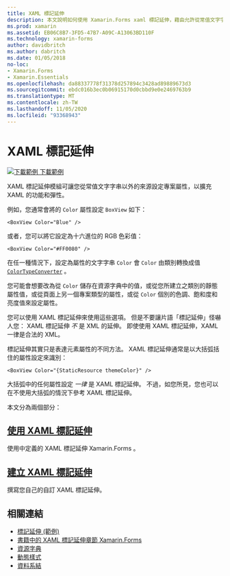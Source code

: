```yaml
---
title: XAML 標記延伸
description: 本文說明如何使用 Xamarin.Forms xaml 標記延伸，藉由允許從常值文字字串以外的來源設定專案屬性，以擴充 xaml 的功能和彈性。
ms.prod: xamarin
ms.assetid: EB06C8B7-3FD5-47B7-A09C-A13063BD110F
ms.technology: xamarin-forms
author: davidbritch
ms.author: dabritch
ms.date: 01/05/2018
no-loc:
- Xamarin.Forms
- Xamarin.Essentials
ms.openlocfilehash: da88337778f31378d257894c3428ad89889673d3
ms.sourcegitcommit: ebdc016b3ec0b06915170d0cbbd9e0e2469763b9
ms.translationtype: MT
ms.contentlocale: zh-TW
ms.lasthandoff: 11/05/2020
ms.locfileid: "93368943"
---
```

# <a name="xaml-markup-extensions"></a>XAML 標記延伸

[![下載範例](~/media/shared/download.png) 下載範例](/samples/xamarin/xamarin-forms-samples/xaml-markupextensions)

XAML 標記延伸模組可讓您從常值文字字串以外的來源設定專案屬性，以擴充 XAML 的功能和彈性。

例如，您通常會將的 `Color` 屬性設定 `BoxView` 如下：

```xaml
<BoxView Color="Blue" />
```

或者，您可以將它設定為十六進位的 RGB 色彩值：

```xaml
<BoxView Color="#FF0080" />
```

在任一種情況下，設定為屬性的文字字串 `Color` 會 `Color` 由類別轉換成值 [`ColorTypeConverter`](xref:Xamarin.Forms.ColorTypeConverter) 。

您可能會想要改為從 `Color` 儲存在資源字典中的值，或從您所建立之類別的靜態屬性值，或從頁面上另一個專案類型的屬性，或從 `Color` 個別的色調、飽和度和亮度值來設定屬性。

您可以使用 XAML 標記延伸來使用這些選項。 但是不要讓片語「標記延伸」怪嚇人您： XAML 標記延伸 *不* 是 XML 的延伸。 即使使用 XAML 標記延伸，XAML 一律是合法的 XML。

標記延伸其實只是表達元素屬性的不同方法。 XAML 標記延伸通常是以大括弧括住的屬性設定來識別：

```xaml
<BoxView Color="{StaticResource themeColor}" />
```

大括弧中的任何屬性設定 *一律* 是 XAML 標記延伸。 不過，如您所見，您也可以在不使用大括弧的情況下參考 XAML 標記延伸。

本文分為兩個部分：

## <a name="consuming-xaml-markup-extensions"></a>[使用 XAML 標記延伸](consuming.md)  

使用中定義的 XAML 標記延伸 Xamarin.Forms 。

## <a name="creating-xaml-markup-extensions"></a>[建立 XAML 標記延伸](creating.md)

撰寫您自己的自訂 XAML 標記延伸。

## <a name="related-links"></a>相關連結

- [標記延伸 (範例) ](/samples/xamarin/xamarin-forms-samples/xaml-markupextensions)
- [書籍中的 XAML 標記延伸章節 Xamarin.Forms](~/xamarin-forms/creating-mobile-apps-xamarin-forms/summaries/chapter10.md)
- [資源字典](~/xamarin-forms/xaml/resource-dictionaries.md)
- [動態樣式](~/xamarin-forms/user-interface/styles/dynamic.md)
- [資料系結](~/xamarin-forms/app-fundamentals/data-binding/index.md)